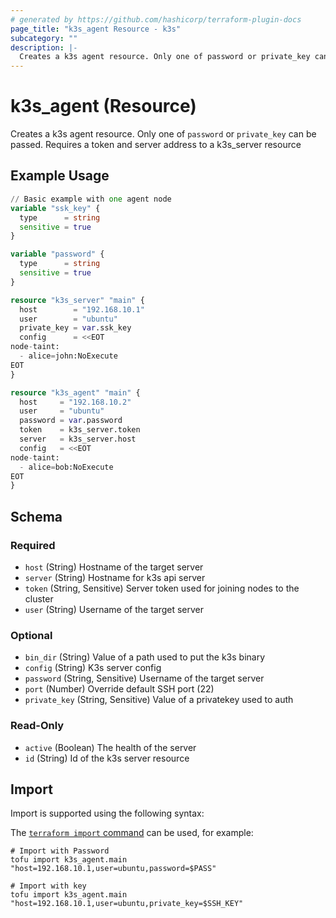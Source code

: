```yaml
---
# generated by https://github.com/hashicorp/terraform-plugin-docs
page_title: "k3s_agent Resource - k3s"
subcategory: ""
description: |-
  Creates a k3s agent resource. Only one of password or private_key can be passed. Requires a token and server address to a k3s_server resource
---
```


# k3s_agent (Resource)

Creates a k3s agent resource. Only one of `password` or `private_key` can be passed. Requires a token and server address to a k3s_server resource

## Example Usage

```terraform
// Basic example with one agent node
variable "ssk_key" {
  type      = string
  sensitive = true
}

variable "password" {
  type      = string
  sensitive = true
}

resource "k3s_server" "main" {
  host        = "192.168.10.1"
  user        = "ubuntu"
  private_key = var.ssk_key
  config      = <<EOT
node-taint:
  - alice=john:NoExecute
EOT
}

resource "k3s_agent" "main" {
  host     = "192.168.10.2"
  user     = "ubuntu"
  password = var.password
  token    = k3s_server.token
  server   = k3s_server.host
  config   = <<EOT
node-taint:
  - alice=bob:NoExecute
EOT
}
```

<!-- schema generated by tfplugindocs -->
## Schema

### Required

- `host` (String) Hostname of the target server
- `server` (String) Hostname for k3s api server
- `token` (String, Sensitive) Server token used for joining nodes to the cluster
- `user` (String) Username of the target server

### Optional

- `bin_dir` (String) Value of a path used to put the k3s binary
- `config` (String) K3s server config
- `password` (String, Sensitive) Username of the target server
- `port` (Number) Override default SSH port (22)
- `private_key` (String, Sensitive) Value of a privatekey used to auth

### Read-Only

- `active` (Boolean) The health of the server
- `id` (String) Id of the k3s server resource

## Import

Import is supported using the following syntax:

The [`terraform import` command](https://developer.hashicorp.com/terraform/cli/commands/import) can be used, for example:

```shell
# Import with Password
tofu import k3s_agent.main "host=192.168.10.1,user=ubuntu,password=$PASS"

# Import with key
tofu import k3s_agent.main "host=192.168.10.1,user=ubuntu,private_key=$SSH_KEY"
```
